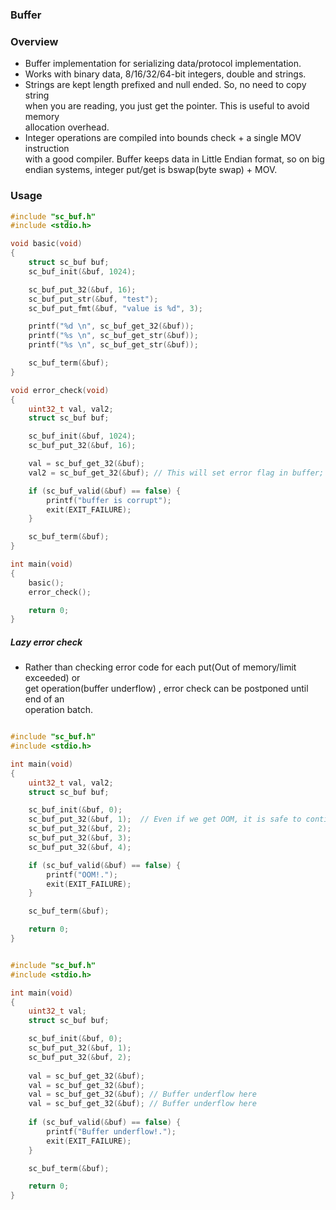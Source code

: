 ### Buffer

### Overview

- Buffer implementation for serializing data/protocol implementation.
- Works with binary data, 8/16/32/64-bit integers, double and strings.  
- Strings are kept length prefixed and null ended. So, no need to copy string  
  when you are reading, you just get the pointer. This is useful to avoid memory  
  allocation overhead.
- Integer operations are compiled into bounds check + a single MOV instruction  
  with a good compiler. Buffer keeps data in Little Endian format, so on big  
  endian systems, integer put/get is bswap(byte swap) + MOV.

### Usage

```c
#include "sc_buf.h"
#include <stdio.h>

void basic(void)
{
    struct sc_buf buf;
    sc_buf_init(&buf, 1024);

    sc_buf_put_32(&buf, 16);
    sc_buf_put_str(&buf, "test");
    sc_buf_put_fmt(&buf, "value is %d", 3);

    printf("%d \n", sc_buf_get_32(&buf));
    printf("%s \n", sc_buf_get_str(&buf));
    printf("%s \n", sc_buf_get_str(&buf));

    sc_buf_term(&buf);
}

void error_check(void)
{
    uint32_t val, val2;
    struct sc_buf buf;

    sc_buf_init(&buf, 1024);
    sc_buf_put_32(&buf, 16);

    val = sc_buf_get_32(&buf);
    val2 = sc_buf_get_32(&buf); // This will set error flag in buffer;

    if (sc_buf_valid(&buf) == false) {
        printf("buffer is corrupt");
        exit(EXIT_FAILURE);
    }

    sc_buf_term(&buf);
}

int main(void)
{
    basic();
    error_check();

    return 0;
}
```

##### Lazy error check

- Rather than checking error code for each put(Out of memory/limit exceeded) or   
  get operation(buffer underflow) , error check can be postponed until end of an  
  operation batch.

```c

#include "sc_buf.h"
#include <stdio.h>

int main(void)
{
    uint32_t val, val2;
    struct sc_buf buf;

    sc_buf_init(&buf, 0);
    sc_buf_put_32(&buf, 1);  // Even if we get OOM, it is safe to continue.
    sc_buf_put_32(&buf, 2);  
    sc_buf_put_32(&buf, 3);
    sc_buf_put_32(&buf, 4);

    if (sc_buf_valid(&buf) == false) {
        printf("OOM!.");
        exit(EXIT_FAILURE);
    }

    sc_buf_term(&buf);

    return 0;
}

```

```c

#include "sc_buf.h"
#include <stdio.h>

int main(void)
{
    uint32_t val;
    struct sc_buf buf;

    sc_buf_init(&buf, 0);
    sc_buf_put_32(&buf, 1); 
    sc_buf_put_32(&buf, 2);
    
    val = sc_buf_get_32(&buf);
    val = sc_buf_get_32(&buf);
    val = sc_buf_get_32(&buf); // Buffer underflow here
    val = sc_buf_get_32(&buf); // Buffer underflow here
        
    if (sc_buf_valid(&buf) == false) {
        printf("Buffer underflow!.");
        exit(EXIT_FAILURE);
    }

    sc_buf_term(&buf);

    return 0;
}

```

